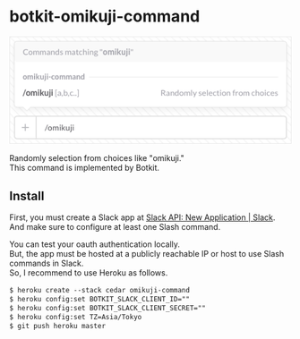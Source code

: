 # botkit-omikuji-command

![screen.png](https://raw.githubusercontent.com/hico-horiuchi/botkit-omikuji-command/master/screen.png)

Randomly selection from choices like "omikuji."  
This command is implemented by Botkit.

## Install

First, you must create a Slack app at [Slack API: New Application | Slack](https://api.slack.com/applications/new).  
And make sure to configure at least one Slash command.

You can test your oauth authentication locally.  
But, the app must be hosted at a publicly reachable IP or host to use Slash commands in Slack.  
So, I recommend to use Heroku as follows.

    $ heroku create --stack cedar omikuji-command
    $ heroku config:set BOTKIT_SLACK_CLIENT_ID=""
    $ heroku config:set BOTKIT_SLACK_CLIENT_SECRET=""
    $ heroku config:set TZ=Asia/Tokyo
    $ git push heroku master
